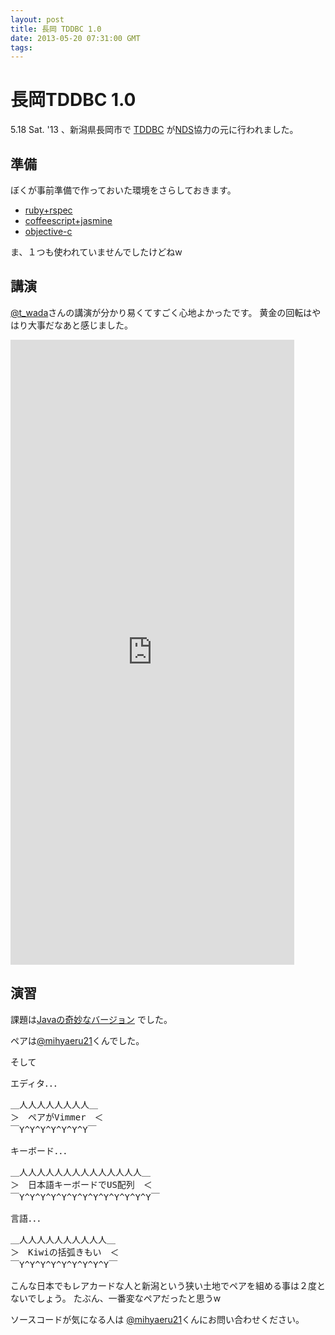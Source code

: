 ```yaml
---
layout: post
title: 長岡 TDDBC 1.0
date: 2013-05-20 07:31:00 GMT
tags: 
---
```

# 長岡TDDBC 1.0 
5.18 Sat. '13 、新潟県長岡市で [TDDBC][] が[NDS][]協力の元に行われました。

## 準備
ぼくが事前準備で作っておいた環境をさらしておきます。

* [ruby+rspec](https://github.com/dictav/tddbc-ruby-rspec)
* [coffeescript+jasmine](https://github.com/dictav/tddbc-coffeescript-jasmine)
* [objective-c](https://github.com/dictav/tddbc-objectivec-kiwi)

ま、１つも使われていませんでしたけどねw

## 講演
[@t_wada](http://twitter.com/t_wada)さんの講演が分かり易くてすごく心地よかったです。
黄金の回転はやはり大事だなあと感じました。

<iframe src="http://astore.amazon.co.jp/dictav-22" width="90%" height="1000" frameborder="0" scrolling="no"></iframe>

## 演習
課題は[Javaの奇妙なバージョン](http://devtesting.jp/tddbc/?TDDBC長岡1.0%2F演習) でした。

ペアは[@mihyaeru21](http://twitter.com/mihyaeru21)くんでした。

そして

エディタ．．．
<pre>
＿人人人人人人人人＿
＞　ペアがVimmer　＜
￣Y^Y^Y^Y^Y^Y^Y￣
</pre>


キーボード．．．
<pre>
＿人人人人人人人人人人人人人人＿
＞　日本語キーボードでUS配列　＜
￣Y^Y^Y^Y^Y^Y^Y^Y^Y^Y^Y^Y^Y￣
</pre>

言語．．．
<pre>
＿人人人人人人人人人人＿
＞　Kiwiの括弧きもい　＜
￣Y^Y^Y^Y^Y^Y^Y^Y^Y￣
</pre>

こんな日本でもレアカードな人と新潟という狭い土地でペアを組める事は２度とないでしょう。
たぶん、一番変なペアだったと思うw

ソースコードが気になる人は 
[@mihyaeru21](http://twitter.com/mihyaeru21)くんにお問い合わせください。


[TDDBC]: http://devtesting.jp/tddbc/
[NDS]: http://nagaoka.techtalk.jp



